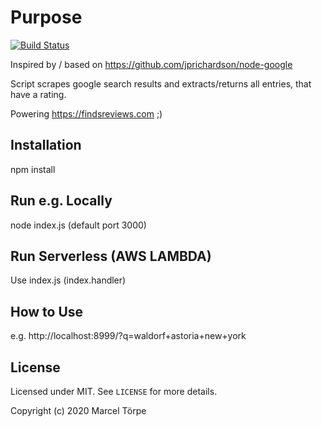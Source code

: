 Purpose
=====================

[![Build Status](https://travis-ci.org/frumania/googlescraper-ratings.svg?branch=master)](https://travis-ci.org/frumania/googlescraper-ratings)

Inspired by / based on https://github.com/jprichardson/node-google

Script scrapes google search results and extracts/returns all entries, that have a rating.

Powering https://findsreviews.com ;)

Installation
------------

npm install

Run e.g. Locally
------------

node index.js (default port 3000)

Run Serverless (AWS LAMBDA)
------------

Use index.js (index.handler)

How to Use
------------

e.g. http://localhost:8999/?q=waldorf+astoria+new+york

License
-------

Licensed under MIT. See `LICENSE` for more details.

Copyright (c) 2020 Marcel Törpe
